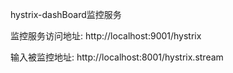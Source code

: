 

hystrix-dashBoard监控服务

监控服务访问地址: http://localhost:9001/hystrix

输入被监控地址: http://localhost:8001/hystrix.stream

